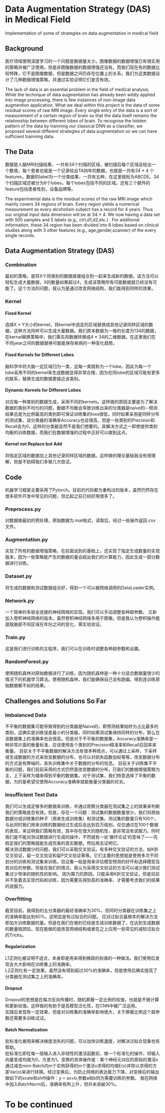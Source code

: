 # Data Augmentation Strategy (DAS) in Medical Field
Implementation of some of strategies on data augmentation in medical field
## Background
医疗领域使用深度学习的一个问题是数据量太少。图像数据的数据增强已有很实用的策略并被广泛使用，但是非图像数据的数据增强还没有。而我们现在有的数据比较特殊，它不是图像数据，但是数据之间仍存在位置上的关系。我们为这类数据设计了几种数据增强策略，并通过实验证明它们是否有效。  
  
The lack of data is an essential problem in the field of medical analysis. While the technique of data augmentation has already been wildly applied into image processing, there is few instances of non-image data augmention application. What we deal within this project is the data of some residual scores of raw MRI image. Every single entry of the data is a sort of measurement of a certain region of brain so that the data itself remains the relationship between different lobes of brain. To recognise the hidden pattern of the data by trainning our classical DNN as a classifier, we proposed several different strategies of data augmentation so we can have sufficient trainning data.

## The Data 
数据是人脑MRI扫描结果，一共有34个扫描的区域，被扫描后每个区域会给出一个数值，每个患者也就是一个记录给出TA四年的数据，也就是一共有34 * 4 个features，数据的label为一个分类结果，一共有五种，在这里就标为ABCDE。34个扫描区域还被分为6个lobes，每个lobes包括不同的区域。还有三个额外的feature包括患者性别，设备品牌等。  

The experimental data is the residual scores of the raw MRI image which mainly covers 34 regions of brain. Every region yields a numerical measurement as every alcoholism subject has a record for 4 years. Thus our original input data dimension will be at 34 * 4. We now having a data set with 505 samples and 5 labels (e.g., ctrl,d1,d2,etc.) . For additional information, these 34 region has been divided into 6 lobes based on clinical studies along with 3 other features (e.g., age,gender,scanner) of the every single records.

## Data Augmentation Strategy (DAS)
### Combination
最初的策略，是将X个同类别的数据直接组合到一起来生成新的数据。该方法可以轻松生成大量数据，X的数量如果超过4，生成该策略所有可能数据就已经没有可能了。这个方法的问题，我认为是通过改变网络结构，我们能得到同样的效果。
### Kernel
#### Fixed Kernel
选择X * Y大小的kernel，将kernel中选定的区域替换成其他记录同样区域的数据。这种方法同样可以生成大量数据。我们原本数据为一维的长度为134的数据，在kernal替换策略中，我们需先将数据转换成4 * 34的二维数据。在这里我们在不同year之间的数据替换可能能保存疾病的一种变化趋势。
#### Fixed Kernels for Different Lobes
脑科学中将大脑一定区域归为一类，这每一类就称为一个lobe。因此为每一个lobe采用不同的kernel来生成数据显得非常合理，因为在同lobe的区域可能有更多的联系，替换生成的数据更接近该类别。
#### Dynamic Kernels for Different Lobes
对应每一种类别的数据生成，采用不同的kernels。这样做的原因主要是为了解决数据的类别不均匀的问题，数据不均衡会导致训练出来的分类器是naive的--预测结果总是为比例最高的类别即可保证训练集的loss很低，同时如果采用是同样分布的测试集，该分类器的准确率Accuracy也会很高，但是一些类别的Precision和Recall会为0，这样的分类器显然不是我们想要的。其解决方式之一即使提供类别均衡的训练数据，而我们在数据增强的过程中正好可以做到这点。
#### Kernel not Replace but Add
将指定区域的数据加上其他记录同样区域的数据。这样做的理论基础我没有很理解，但是不妨碍我们多做几次尝试。
## Code
机器学习框架主要采用了Pytorch。目前的代码都为重构过的版本，虽然仍然存在很多软件开发中常见的问题，但比起之前已经好用很多了。
### Preprocess.py
对数据做最初的预处理，原始数据为.mat格式，读取后，经过一些操作返回.csv文件。
### Augmentation.py
实现了所有的数据增强策略，在前面说到的基础上，还实现了指定生成数量的实现版本，因为一些策略能产生的数据的量会超出我们的计算能力，因此生成一部分数据进行训练。
### Dataset.py
将生成的数据和测试数据组合好，得到一个可以被网络调用的DataLoader实例。
### Network.py
一个简单的多层全连接的神经网络的实现。我们可以手动调整各种超参数。
又新加入卷积神经网络的版本。虽然卷积神经网络多用于图像。但是我认为卷积操作能提取脑部不同区域在年份之间的变化，需实验验证。
### Train.py
这是我们进行训练的主程序，我们可以在训练时调整各种超参数和设置。
### RandomForest.py
使用随机森林对原始数据进行了训练，因为随机森林是一种十分适合数据量很少的情况下的机器学习算法。使用随机森林，我们能确保自己没有跑偏，得到连训练原始数据都不如的结果。
## Challenges and Solutions So Far
### Imbalanced Data
不平衡的数据集可能导致得到的分类器是Naive的，即预测结果始终为占比最多的类别，这确实是训练误差最小的分类器，同时如果测试集保持同样的分布，那么在该数据集上的准确率也会很高。但是对于不平衡的数据集，Accuracy准确率是一种非常片面的衡量标准，应该使用各个类别的Precision精准率和Recall召回率来衡量。
目前关于不平衡数据的解决方法有很多种观点，可以通过上采样，下采样或生成数据的方式来改变数据的分布，也可以对损失函数加权等等。改变数据分布的方式是有弊端的，丧失训练集中关于数据的分布的信息。
目前关于训练集不平衡的问题，我们目前采用的方式仍然是改变数据的分布，已我们的数据增强策略为主，上下采样为辅来得到平衡的数据集。对于测试集，我们特意选择了平衡的数据，为的是希望仅使用Accuracy准确率就能衡量分类器的优劣。
### Insufficient Test Data
我们可以生成足够多的数据来训练，并通过观察分类器在测试集之上的效果来判断我们的策略是否有效。但是，存在一个问题：测试集的数据数量很少。我们将原始数据分成训练集的种子（用来生成训练集）和测试集。测试集的数量只有100个，与此同时我们用来训练的数据经过生成后会达到百万级别。仅仅通过在100个数据的表现，来证明我们策略有效，其中存在很大的随机性，是非常没有说服力。同时我们是不能对测试数据进行生成的操作，不然就有一丝‘循环论证’的意味了——先假定我们的策略就能生成完美的真实数据，然后再去证明它。  
解决测试数据少的问题，我们可以采取交叉验证。有多种交叉验证的方法，如K折交叉验证，留一交叉验证和留P交叉验证等等。它们主要的思想就是使用多次不同划分的训练和测试集来训练。验证集一般是用来评估模型预测的好坏和选择模型及其对应的参数。但是在我们的情况，我认为采用交叉验证的方法可以减少我们测试集过少带来的随机性的影响。 
因为算力的原因，只能采用K折交叉验证，但是目前并不急着去实现代码和训练，因为需要先得到高的准确率，才需要考虑我们的结果的说服力。
### Overfitting
截至目前，我得到的五分类器的最好准确率为30%，但同时分类器在训练集之上的准确率能达到80%。这明显是有过拟合的问题。
应对过拟合最根本的解决方法即加大训练数据的量。但是在我们在做的已经是生成训练数据了，在达到生成数据的数量瓶颈后。现在能做的是改变网络结构或者在之上应用一些常见的减轻过拟合的Tricks。
#### Regularization
L1正则化被证明不适合，本身即是用来得到稀疏的权值的一种做法。我们使用后发现会大大影响在训练集上的准确率。  
L2正则化有一定效果，虽然没有得到超过30%的准确率，但是使用后确实提高了分类器在测试集之上的准确率。
#### Dropout
Dropout的思想是在每次反向传播时，随机屏蔽一定比例的权值，也就是不做计算和更新权值。这样做的有助于提高模型泛化性，在CNN中被广泛运用。  
实践后发现有一定效果，但是对训练集的准确率影响很大，关于屏蔽比例这个超参数还需要多训练试试。
#### Batch Normalization
批标准化被用来解决梯度消失的问题，可以加快训练速度，对解决过拟合现象也有帮助。  
批标准化即在每一层输入进入非线性的激活函数前，做一个标准化的操作，将输入向量变成均值为0，方差为1。变换的具体操作是：某个神经元对应的原始的激活x通过减去mini-Batch内m个实例获得的m个激活x求得的均值E(x)并除以求得的方差Var(x)来进行转换。经过变换后，为防止网络的表达能力下降，对变换后的输出做如下的scale和shift操作：y = ax+b,参数a和b同为需要训练的参数。
我在网络中加入BatchNorm后，准确率有所上升，但并未突破30%。
# To be continued




